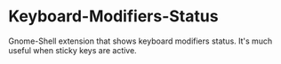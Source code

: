 # Keyboard-Modifiers-Status
Gnome-Shell extension that shows keyboard modifiers status. It's much useful when sticky keys are active.
